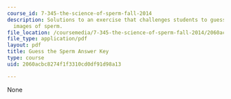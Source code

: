 ```yaml
---
course_id: 7-345-the-science-of-sperm-fall-2014
description: Solutions to an exercise that challenges students to guess species from
  images of sperm.
file_location: /coursemedia/7-345-the-science-of-sperm-fall-2014/2060acbc8274f1f3310cd0df91d98a13_MIT7_345F14_answerkey.pdf
file_type: application/pdf
layout: pdf
title: Guess the Sperm Answer Key
type: course
uid: 2060acbc8274f1f3310cd0df91d98a13

---
```

None